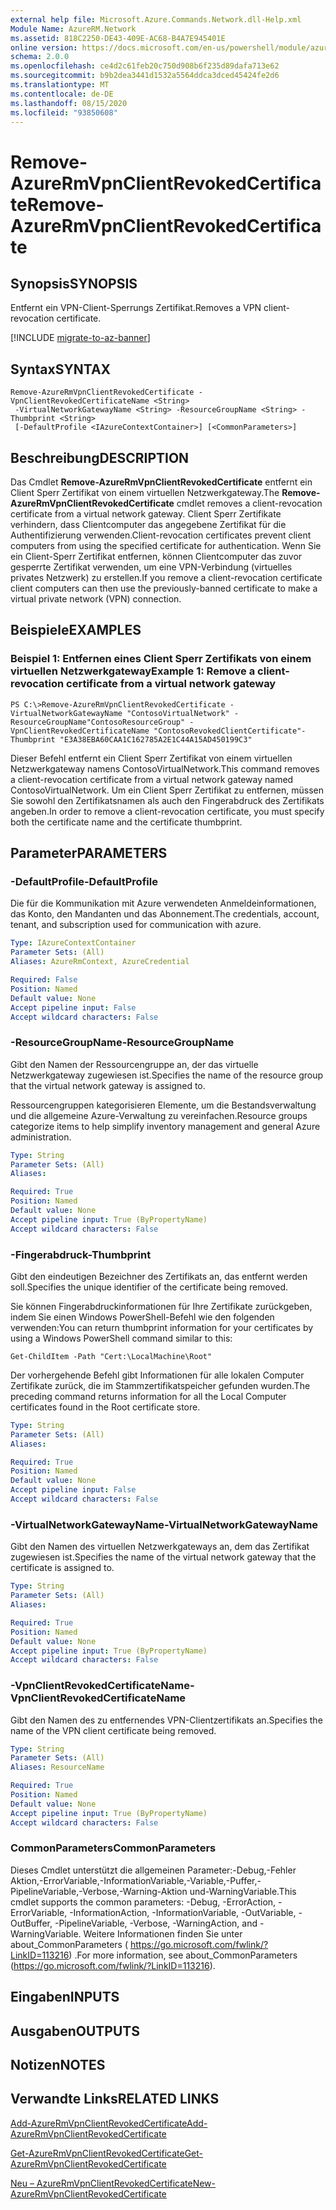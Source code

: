 ```yaml
---
external help file: Microsoft.Azure.Commands.Network.dll-Help.xml
Module Name: AzureRM.Network
ms.assetid: 818C2250-DE43-409E-AC68-B4A7E945401E
online version: https://docs.microsoft.com/en-us/powershell/module/azurerm.network/remove-azurermvpnclientrevokedcertificate
schema: 2.0.0
ms.openlocfilehash: ce4d2c61feb20c750d908b6f235d89dafa713e62
ms.sourcegitcommit: b9b2dea3441d1532a5564ddca3dced45424fe2d6
ms.translationtype: MT
ms.contentlocale: de-DE
ms.lasthandoff: 08/15/2020
ms.locfileid: "93850608"
---
```

# <span data-ttu-id="8ac28-101">Remove-AzureRmVpnClientRevokedCertificate</span><span class="sxs-lookup"><span data-stu-id="8ac28-101">Remove-AzureRmVpnClientRevokedCertificate</span></span>

## <span data-ttu-id="8ac28-102">Synopsis</span><span class="sxs-lookup"><span data-stu-id="8ac28-102">SYNOPSIS</span></span>
<span data-ttu-id="8ac28-103">Entfernt ein VPN-Client-Sperrungs Zertifikat.</span><span class="sxs-lookup"><span data-stu-id="8ac28-103">Removes a VPN client-revocation certificate.</span></span>

[!INCLUDE [migrate-to-az-banner](../../includes/migrate-to-az-banner.md)]

## <span data-ttu-id="8ac28-104">Syntax</span><span class="sxs-lookup"><span data-stu-id="8ac28-104">SYNTAX</span></span>

```
Remove-AzureRmVpnClientRevokedCertificate -VpnClientRevokedCertificateName <String>
 -VirtualNetworkGatewayName <String> -ResourceGroupName <String> -Thumbprint <String>
 [-DefaultProfile <IAzureContextContainer>] [<CommonParameters>]
```

## <span data-ttu-id="8ac28-105">Beschreibung</span><span class="sxs-lookup"><span data-stu-id="8ac28-105">DESCRIPTION</span></span>
<span data-ttu-id="8ac28-106">Das Cmdlet **Remove-AzureRmVpnClientRevokedCertificate** entfernt ein Client Sperr Zertifikat von einem virtuellen Netzwerkgateway.</span><span class="sxs-lookup"><span data-stu-id="8ac28-106">The **Remove-AzureRmVpnClientRevokedCertificate** cmdlet removes a client-revocation certificate from a virtual network gateway.</span></span>
<span data-ttu-id="8ac28-107">Client Sperr Zertifikate verhindern, dass Clientcomputer das angegebene Zertifikat für die Authentifizierung verwenden.</span><span class="sxs-lookup"><span data-stu-id="8ac28-107">Client-revocation certificates prevent client computers from using the specified certificate for authentication.</span></span>
<span data-ttu-id="8ac28-108">Wenn Sie ein Client-Sperr Zertifikat entfernen, können Clientcomputer das zuvor gesperrte Zertifikat verwenden, um eine VPN-Verbindung (virtuelles privates Netzwerk) zu erstellen.</span><span class="sxs-lookup"><span data-stu-id="8ac28-108">If you remove a client-revocation certificate client computers can then use the previously-banned certificate to make a virtual private network (VPN) connection.</span></span>

## <span data-ttu-id="8ac28-109">Beispiele</span><span class="sxs-lookup"><span data-stu-id="8ac28-109">EXAMPLES</span></span>

### <span data-ttu-id="8ac28-110">Beispiel 1: Entfernen eines Client Sperr Zertifikats von einem virtuellen Netzwerkgateway</span><span class="sxs-lookup"><span data-stu-id="8ac28-110">Example 1: Remove a client-revocation certificate from a virtual network gateway</span></span>
```
PS C:\>Remove-AzureRmVpnClientRevokedCertificate -VirtualNetworkGatewayName "ContosoVirtualNetwork" -ResourceGroupName"ContosoResourceGroup" -VpnClientRevokedCertificateName "ContosoRevokedClientCertificate"-Thumbprint "E3A38EBA60CAA1C162785A2E1C44A15AD450199C3"
```

<span data-ttu-id="8ac28-111">Dieser Befehl entfernt ein Client Sperr Zertifikat von einem virtuellen Netzwerkgateway namens ContosoVirtualNetwork.</span><span class="sxs-lookup"><span data-stu-id="8ac28-111">This command removes a client-revocation certificate from a virtual network gateway named ContosoVirtualNetwork.</span></span>
<span data-ttu-id="8ac28-112">Um ein Client Sperr Zertifikat zu entfernen, müssen Sie sowohl den Zertifikatsnamen als auch den Fingerabdruck des Zertifikats angeben.</span><span class="sxs-lookup"><span data-stu-id="8ac28-112">In order to remove a client-revocation certificate, you must specify both the certificate name and the certificate thumbprint.</span></span>

## <span data-ttu-id="8ac28-113">Parameter</span><span class="sxs-lookup"><span data-stu-id="8ac28-113">PARAMETERS</span></span>

### <span data-ttu-id="8ac28-114">-DefaultProfile</span><span class="sxs-lookup"><span data-stu-id="8ac28-114">-DefaultProfile</span></span>
<span data-ttu-id="8ac28-115">Die für die Kommunikation mit Azure verwendeten Anmeldeinformationen, das Konto, den Mandanten und das Abonnement.</span><span class="sxs-lookup"><span data-stu-id="8ac28-115">The credentials, account, tenant, and subscription used for communication with azure.</span></span>

```yaml
Type: IAzureContextContainer
Parameter Sets: (All)
Aliases: AzureRmContext, AzureCredential

Required: False
Position: Named
Default value: None
Accept pipeline input: False
Accept wildcard characters: False
```

### <span data-ttu-id="8ac28-116">-ResourceGroupName</span><span class="sxs-lookup"><span data-stu-id="8ac28-116">-ResourceGroupName</span></span>
<span data-ttu-id="8ac28-117">Gibt den Namen der Ressourcengruppe an, der das virtuelle Netzwerkgateway zugewiesen ist.</span><span class="sxs-lookup"><span data-stu-id="8ac28-117">Specifies the name of the resource group that the virtual network gateway is assigned to.</span></span>

<span data-ttu-id="8ac28-118">Ressourcengruppen kategorisieren Elemente, um die Bestandsverwaltung und die allgemeine Azure-Verwaltung zu vereinfachen.</span><span class="sxs-lookup"><span data-stu-id="8ac28-118">Resource groups categorize items to help simplify inventory management and general Azure administration.</span></span>

```yaml
Type: String
Parameter Sets: (All)
Aliases: 

Required: True
Position: Named
Default value: None
Accept pipeline input: True (ByPropertyName)
Accept wildcard characters: False
```

### <span data-ttu-id="8ac28-119">-Fingerabdruck</span><span class="sxs-lookup"><span data-stu-id="8ac28-119">-Thumbprint</span></span>
<span data-ttu-id="8ac28-120">Gibt den eindeutigen Bezeichner des Zertifikats an, das entfernt werden soll.</span><span class="sxs-lookup"><span data-stu-id="8ac28-120">Specifies the unique identifier of the certificate being removed.</span></span>

<span data-ttu-id="8ac28-121">Sie können Fingerabdruckinformationen für Ihre Zertifikate zurückgeben, indem Sie einen Windows PowerShell-Befehl wie den folgenden verwenden:</span><span class="sxs-lookup"><span data-stu-id="8ac28-121">You can return thumbprint information for your certificates by using a Windows PowerShell command similar to this:</span></span>

`Get-ChildItem -Path "Cert:\LocalMachine\Root"`

<span data-ttu-id="8ac28-122">Der vorhergehende Befehl gibt Informationen für alle lokalen Computer Zertifikate zurück, die im Stammzertifikatspeicher gefunden wurden.</span><span class="sxs-lookup"><span data-stu-id="8ac28-122">The preceding command returns information for all the Local Computer certificates found in the Root certificate store.</span></span>

```yaml
Type: String
Parameter Sets: (All)
Aliases: 

Required: True
Position: Named
Default value: None
Accept pipeline input: False
Accept wildcard characters: False
```

### <span data-ttu-id="8ac28-123">-VirtualNetworkGatewayName</span><span class="sxs-lookup"><span data-stu-id="8ac28-123">-VirtualNetworkGatewayName</span></span>
<span data-ttu-id="8ac28-124">Gibt den Namen des virtuellen Netzwerkgateways an, dem das Zertifikat zugewiesen ist.</span><span class="sxs-lookup"><span data-stu-id="8ac28-124">Specifies the name of the virtual network gateway that the certificate is assigned to.</span></span>

```yaml
Type: String
Parameter Sets: (All)
Aliases: 

Required: True
Position: Named
Default value: None
Accept pipeline input: True (ByPropertyName)
Accept wildcard characters: False
```

### <span data-ttu-id="8ac28-125">-VpnClientRevokedCertificateName</span><span class="sxs-lookup"><span data-stu-id="8ac28-125">-VpnClientRevokedCertificateName</span></span>
<span data-ttu-id="8ac28-126">Gibt den Namen des zu entfernendes VPN-Clientzertifikats an.</span><span class="sxs-lookup"><span data-stu-id="8ac28-126">Specifies the name of the VPN client certificate being removed.</span></span>

```yaml
Type: String
Parameter Sets: (All)
Aliases: ResourceName

Required: True
Position: Named
Default value: None
Accept pipeline input: True (ByPropertyName)
Accept wildcard characters: False
```

### <span data-ttu-id="8ac28-127">CommonParameters</span><span class="sxs-lookup"><span data-stu-id="8ac28-127">CommonParameters</span></span>
<span data-ttu-id="8ac28-128">Dieses Cmdlet unterstützt die allgemeinen Parameter:-Debug,-Fehler Aktion,-ErrorVariable,-InformationVariable,-Variable,-Puffer,-PipelineVariable,-Verbose,-Warning-Aktion und-WarningVariable.</span><span class="sxs-lookup"><span data-stu-id="8ac28-128">This cmdlet supports the common parameters: -Debug, -ErrorAction, -ErrorVariable, -InformationAction, -InformationVariable, -OutVariable, -OutBuffer, -PipelineVariable, -Verbose, -WarningAction, and -WarningVariable.</span></span> <span data-ttu-id="8ac28-129">Weitere Informationen finden Sie unter about_CommonParameters ( https://go.microsoft.com/fwlink/?LinkID=113216) .</span><span class="sxs-lookup"><span data-stu-id="8ac28-129">For more information, see about_CommonParameters (https://go.microsoft.com/fwlink/?LinkID=113216).</span></span>

## <span data-ttu-id="8ac28-130">Eingaben</span><span class="sxs-lookup"><span data-stu-id="8ac28-130">INPUTS</span></span>

## <span data-ttu-id="8ac28-131">Ausgaben</span><span class="sxs-lookup"><span data-stu-id="8ac28-131">OUTPUTS</span></span>

## <span data-ttu-id="8ac28-132">Notizen</span><span class="sxs-lookup"><span data-stu-id="8ac28-132">NOTES</span></span>

## <span data-ttu-id="8ac28-133">Verwandte Links</span><span class="sxs-lookup"><span data-stu-id="8ac28-133">RELATED LINKS</span></span>

[<span data-ttu-id="8ac28-134">Add-AzureRmVpnClientRevokedCertificate</span><span class="sxs-lookup"><span data-stu-id="8ac28-134">Add-AzureRmVpnClientRevokedCertificate</span></span>](./Add-AzureRmVpnClientRevokedCertificate.md)

[<span data-ttu-id="8ac28-135">Get-AzureRmVpnClientRevokedCertificate</span><span class="sxs-lookup"><span data-stu-id="8ac28-135">Get-AzureRmVpnClientRevokedCertificate</span></span>](./Get-AzureRmVpnClientRevokedCertificate.md)

[<span data-ttu-id="8ac28-136">Neu – AzureRmVpnClientRevokedCertificate</span><span class="sxs-lookup"><span data-stu-id="8ac28-136">New-AzureRmVpnClientRevokedCertificate</span></span>](./New-AzureRmVpnClientRevokedCertificate.md)



